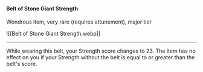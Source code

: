 #### Belt of Stone Giant Strength

Wondrous item, very rare (requires attunement), major tier

![[Belt of Stone Giant Strength.webp]]

---

While wearing this belt, your Strength score changes to 23. The item has no effect on you if your Strength without the belt is equal to or greater than the belt's score.